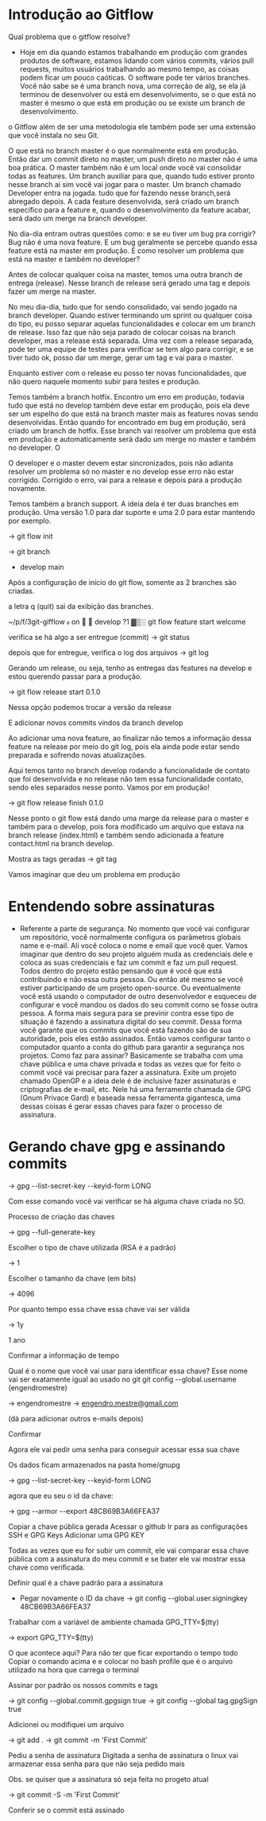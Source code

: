# Introdução ao Gitflow

Qual problema que o gitflow resolve?
 - Hoje em dia quando estamos trabalhando em produção com grandes produtos de software, estamos lidando com vários commits, vários pull requests, muitos usuários trabalhando ao mesmo tempo, as coisas podem ficar um pouco caóticas. O software pode ter vários branches. Você não sabe se é uma branch nova, uma correção de alg, se ela já terminou de desenvolver ou está em desenvolvimento, se o que está no master é mesmo o que está em produção ou se existe um branch de desenvolvimento.

 o Gitflow além de ser uma metodologia ele também pode ser uma extensão que você instala no seu Git.

 O que está no branch master é o que normalmente está em produção. Então dar um commit direto no master, um push direto no master não é uma boa prática.
 O master também não é um local onde você vai consolidar todas as features. Um branch auxiliar para que, quando tudo estiver pronto nesse branch ai sim você vai jogar para o master. Um branch chamado Developer entra na jogada. tudo que for fazendo nesse branch,será abregado depois.
 A cada feature desenvolvida, será criado um branch específico para a feature e, quando o desenvolvimento da feature acabar, será dado um merge na branch developer.

 No dia-dia entram outras questões como: e se eu tiver um bug pra corrigir? Bug não é uma nova feature. E um bug geralmente se percebe quando essa feature está na master em produção. E como resolver um problema que está na master e também no developer?

 Antes de colocar qualquer coisa na master, temos uma outra branch de entrega (release). Nesse branch de release será gerado uma tag e depois fazer um merge na master.

 No meu dia-dia, tudo que for sendo consolidado, vai sendo jogado na branch developer. Quando estiver terminando um sprint ou qualquer coisa do tipo, eu posso separar aquelas funcionalidades e colocar em um branch de release. Isso faz que não seja parado de colocar coisas na branch developer, mas a release está separada. Uma vez com a release separada, pode ter uma equipe de testes para verificar se tem algo para corrigir, e se tiver tudo ok, posso dar um merge, gerar um tag e vai para o master.

 Enquanto estiver com o release eu posso ter novas funcionalidades, que não quero naquele momento subir para testes e produção.

 Temos também a branch hotfix. Encontro um erro em produção, todavia tudo que está no develop também deve estar em produção, pois ela deve ser um espelho do que está na branch master mais as features novas sendo desenvolvidas. Então quando for encontrado em bug em produção, será criado um branch de hotfix. Esse branch vai resolver um problema que está em produção e automaticamente será dado um merge no master e também no developer. O
 
 O developer e o master devem estar sincronizados, pois não adianta resolver um problema só no master e no develop esse erro não estar corrigido. Corrigido o erro, vai para a release e depois para a produção novamente.

Temos também a branch support. A ideia dela é ter duas branches em produção. Uma versão 1.0 para dar suporte e uma 2.0 para estar mantendo por exemplo.

-> git flow init

-> git branch

* develop
main

Após a configuração de início do git flow, somente as 2 branches são criadas.
 
a letra q (quit) sai da exibição das branches.

~/p/f/3git-gifflow  on   develop ?1 ▓▒░ git flow feature start welcome

verifica se há algo a ser entregue (commit)
-> git status

depois que for entregue, verifica o log dos arquivos
-> git log

Gerando um release, ou seja, tenho as entregas das features na develop e estou querendo passar para a produção.

-> git flow release start 0.1.0

Nessa opção podemos trocar a versão da release

E adicionar novos commits vindos da branch develop

Ao adicionar uma nova feature, ao finalizar não temos a informação dessa feature na release por meio do git log, pois ela ainda pode estar sendo preparada e sofrendo novas atualizações.

Aqui temos tanto no branch develop rodando a funcionalidade de contato que foi desenvolvida e no release não tem essa funcionalidade contato, sendo eles separados nesse ponto.
Vamos por em produção!

-> git flow release finish 0.1.0

Nesse ponto o git flow está dando uma marge da release para o master e também para o develop, pois fora modificado um arquivo que estava na branch release (index.html) e também sendo adicionada a feature contact.html na branch develop.

Mostra as tags geradas
-> git tag

Vamos imaginar que deu um problema em produção

# Entendendo sobre assinaturas
- Referente a parte de segurança. No momento que você vai configurar um repositório, você normalmente configura os parâmetros globais name e e-mail. Ali você coloca o nome e email que você quer. Vamos imaginar que dentro do seu projeto alguém muda as credenciais dele e coloca as suas credenciais e faz um commit e faz um pull request. Todos dentro do projeto estão pensando que é você que está contribuindo e não essa outra pessoa. Ou então  até mesmo se você estiver participando de um projeto open-source. Ou eventualmente você está usando o computador de outro desenvolvedor e esqueceu de configurar e você mandou os dados do seu commit como se fosse outra pessoa.
A forma mais segura para se previnir contra esse tipo de situação é fazendo a assinatura digital do seu commit. Dessa forma você garante que os commits que você está fazendo são de sua autoridade, pois eles estão assinados.
Então vamos configurar tanto o computador quanto a conta do github para garantir a segurança nos projetos.
Como faz para assinar?
Basicamente se trabalha com uma chave pública e uma chave privada e todas as vezes que for feito o commit você vai precisar para fazer a assinatura.
Exite um projeto chamado OpenGP e a ideia dele é de inclusive fazer assinaturas e criptografias de e-mail, etc. Nele há uma ferramente chamada de GPG (Gnum Privace Gard) e baseada nessa ferramenta gigantesca, uma dessas coisas é gerar essas chaves para fazer o processo de assinatura.

# Gerando chave gpg e assinando commits

-> gpg --list-secret-key --keyid-form LONG

Com esse comando você vai verificar se há alguma chave criada no SO. 

Processo de criação das chaves

-> gpg --full-generate-key

Escolher o tipo de chave utilizada (RSA é a padrão)

-> 1

Escolher o tamanho da chave (em bits)

-> 4096

Por quanto tempo essa chave essa chave vai ser válida 

-> 1y

1 ano

Confirmar a informação de tempo

Qual é o nome que você vai usar para identificar essa chave? 
Esse nome vai ser exatamente igual ao usado no git 
git config --global.username (engendromestre)

-> engendromestre
-> engendro.mestre@gmail.com

(dá para adicionar outros e-mails depois)

Confirmar

Agora ele vai pedir uma senha para conseguir acessar essa sua chave

Os dados ficam armazenados na pasta home/gnupg

-> gpg --list-secret-key --keyid-form LONG

agora que eu seu o id da chave:

-> gpg --armor --export 48CB69B3A66FEA37

Copiar a chave pública gerada
Acessar o github
Ir para as configurações
SSH e GPG Keys
Adicionar uma GPG KEY

Todas as vezes que eu for subir um commit, ele vai comparar essa chave pública com a assinatura do meu commit e se bater ele vai mostrar essa chave como verificada.

Definir qual é a chave padrão para a assinatura
- Pegar novamente o ID da chave
-> git config --global.user.signingkey 48CB69B3A66FEA37

Trabalhar com a variável de ambiente chamada GPG_TTY=$(tty)

-> export GPG_TTY=$(tty)

O que acontece aqui?
Para não ter que ficar exportando o tempo todo
Copiar o comando acima e e colocar no bash profile que é o arquivo utilizado na hora que carrega o terminal

Assinar por padrão os nossos commits e tags

-> git config --global.commit.gpgsign true
-> git config --global tag.gpgSign true

Adicionei ou modifiquei um arquivo

-> git add .
-> git commit -m 'First Commit'

Pediu a senha de assinatura
Digitada a senha de assinatura o linux vai armazenar essa senha para que não seja pedido mais

Obs. se quiser que a assinatura só seja feita no progeto atual

-> git commit -S -m 'First Commit'

Conferir se o commit está assinado
